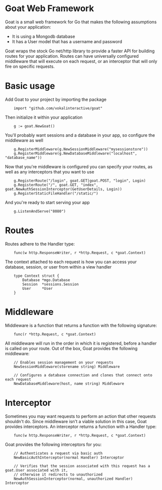 Goat Web Framework
==================

Goat is a small web framework for Go that makes the following assumptions about your application:

* It is using a Mongodb database
* It has a User model that has a username and password

Goat wraps the stock Go net/http library to provide a faster API for building routes for your application.
Routes can have universally configured middleware that will execute on each request, or an interceptor
that will only fire on specific requests.

# Basic usage

Add Goat to your project by importing the package

        import "github.com/vokalinteractive/goat"

Then initialize it within your application

        g := goat.NewGoat()

You'll probably want sessions and a database in your app, so configure the middleware as well

        g.RegisterMiddleware(g.NewSessionMiddleware("mysessionstore"))
	    g.RegisterMiddleware(g.NewDatabaseMiddleware("localhost", "database_name"))

Now that you're middleware is configured you can specify your routes, as well as any interceptors that you
want to use

        g.RegisterRoute("/login", goat.GET|goat.POST, "login", Login)
        g.RegisterRoute("/", goat.GET, "index", goat.NewAuthSessionInterceptor(GetUserDetails, Login))
        g.RegisterStaticFileHandler("/static/")

And you're ready to start serving your app

        g.ListenAndServe("8080")

# Routes

Routes adhere to the Handler type:

        func(w http.ResponseWriter, r *http.Request, c *goat.Context)

The context attached to each request is how you can access your database, session, or user from within a
view handler

        type Context struct {
            Database *mgo.Database
            Session  *sessions.Session
            User     *User
        }

# Middleware

Middleware is a function that returns a function with the following signature:

        func(r *http.Request, c *goat.Context)

All middleware will run in the order in which it is registered, before a handler is called on your route.
Out of the box, Goat provides the following middleware:

        // Enables session management on your requests
        NewSessionMiddleware(storename string) Middleware

        // Configures a database connection and clones that connect onto each request
        NewDatabaseMiddleware(host, name string) Middleware

# Interceptor

Sometimes you may want requests to perform an action that other requests shouldn't do. Since middleware isn't a
viable solution in this case, Goat provides interceptors. An interceptor returns a function with a Handler
type:

        func(w http.ResponseWriter, r *http.Request, c *goat.Context)

Goat provides the following interceptors for you:

        // Authenticates a request via basic auth
        NewBasicAuthInterceptor(normal Handler) Interceptor

        // Verifies that the session associated with this request has a goat.User associated with it,
        // otherwise it redirects to unauthorized
        NewAuthSessionInterceptor(normal, unauthorized Handler) Interceptor
